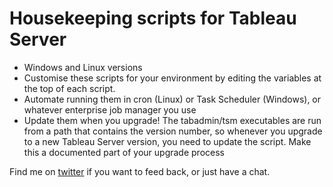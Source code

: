 # Housekeeping scripts for Tableau Server
* Windows and Linux versions
* Customise these scripts for your environment by editing the variables at the top of each script. 
* Automate running them in cron (Linux) or Task Scheduler (Windows), or whatever enterprise job manager you use
* Update them when you upgrade! The tabadmin/tsm executables are run from a path that contains the version number, so whenever you upgrade to a new Tableau Server version, you need to update the script. Make this a documented part of your upgrade process

Find me on [twitter](https://twitter.com/macdonaldj) if you want to feed back, or just have a chat.

